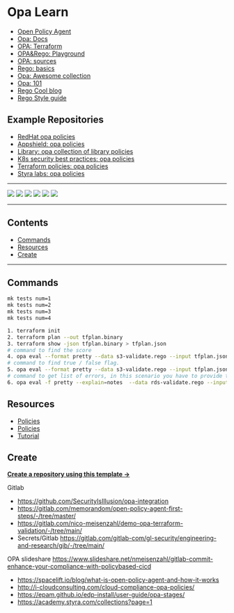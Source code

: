 # Opa Learn

- [Open Policy Agent](https://www.openpolicyagent.org/)
- [Opa: Docs](https://www.openpolicyagent.org/docs)
- [OPA: Terraform](https://www.openpolicyagent.org/docs/v0.14.2/terraform/)
- [OPA&Rego: Playground](https://play.openpolicyagent.org/)
- [OPA: sources](https://github.com/open-policy-agent/opa)
- [Rego: basics](https://www.openpolicyagent.org/docs/latest/policy-language/)
- [Opa: Awesome collection](https://github.com/StyraInc/awesome-opa)
- [Opa: 101](https://www.permit.io/blog/load-external-data-into-opa)
- [Rego Cool blog](https://www.styra.com/blog/how-to-express-or-in-rego/)
- [Rego Style guide](https://docs.styra.com/opa/rego-style-guide)

## Example Repositories

- [RedHat opa policies](https://github.com/ik-infrastructure-testing/rego-policies)
- [Appshield: opa policies](https://github.com/ik-infrastructure-testing/appshield)
- [Library: opa collection of library policies](https://github.com/ik-infrastructure-testing/library)
- [K8s security best practices: opa policies](https://github.com/ik-infrastructure-testing/k8s-security-policies)
- [Terraform policies: opa policies](https://github.com/ik-infrastructure-testing/confectionery)
- [Styra labs: opa policies](https://github.com/ik-infrastructure-testing/academy-samples)

---

![](https://img.shields.io/github/commit-activity/m/ik-learning/opa-learn)
![](https://img.shields.io/github/last-commit/ik-learning/opa-learn)
[![](https://img.shields.io/github/license/ivankatliarchuk/.github)](https://github.com/ivankatliarchuk/.github/LICENCE)
[![](https://img.shields.io/github/languages/code-size/ik-learning/opa-learn)](https://github.com/ik-learning/opa-learn)
[![](https://img.shields.io/github/repo-size/ik-learning/opa-learn)](https://github.com/ik-learning/opa-learn)
![](https://img.shields.io/github/languages/top/ik-learning/opa-learn?color=green&logo=markdown&logoColor=blue)

---

<!-- START doctoc generated TOC please keep comment here to allow auto update -->
<!-- DON'T EDIT THIS SECTION, INSTEAD RE-RUN doctoc TO UPDATE -->
## Contents

- [Commands](#commands)
- [Resources](#resources)
- [Create](#create)

<!-- END doctoc generated TOC please keep comment here to allow auto update -->

---

## Commands

```sh
mk tests num=1
mk tests num=2
mk tests num=3
mk tests num=4

1. terraform init
2. terraform plan --out tfplan.binary
3. terraform show -json tfplan.binary > tfplan.json
# command to find the score
4. opa eval --format pretty --data s3-validate.rego --input tfplan.json "data.terraform.analysis.score"
# command to find true / false flag.
5. opa eval --format pretty --data s3-validate.rego --input tfplan.json "data.terraform.analysis.authz"
# command to get list of errors, in this scenario you have to provide the rego file name as well
6. opa eval -f pretty --explain=notes  --data rds-validate.rego --input tfplan.json "authorized = data.terraform.analysis.authz; violations = data.terraform.analysis.violation"
```

## Resources

- [Policies](https://github.com/mjlshen/terraform-aws-opa)
- [Policies](https://github.com/ik-learning/sample-tf-opa-policies)
- [Tutorial](https://www.scalr.com/blog/opa-series-part-2-opa-logic-and-structure-for-scalr)

## Create

[**Create a repository using this template →**][template.generate]

<!-- resources -->
[template.generate]: https://github.com/ik-learning/opa-learn/generate
[code-style.badge]: https://img.shields.io/badge/code_style-prettier-ff69b4.svg?style=flat-square


Gitlab
- https://github.com/SecurityIsIllusion/opa-integration
- https://gitlab.com/memorandom/open-policy-agent-first-steps/-/tree/master/
- https://gitlab.com/nico-meisenzahl/demo-opa-terraform-validation/-/tree/main/
- Secrets/Gitlab https://gitlab.com/gitlab-com/gl-security/engineering-and-research/gib/-/tree/main/

OPA slideshare https://www.slideshare.net/nmeisenzahl/gitlab-commit-enhance-your-compliance-with-policybased-cicd

- https://spacelift.io/blog/what-is-open-policy-agent-and-how-it-works
- http://i-cloudconsulting.com/cloud-compliance-opa-policies/
- https://epam.github.io/edp-install/user-guide/opa-stages/
- https://academy.styra.com/collections?page=1
